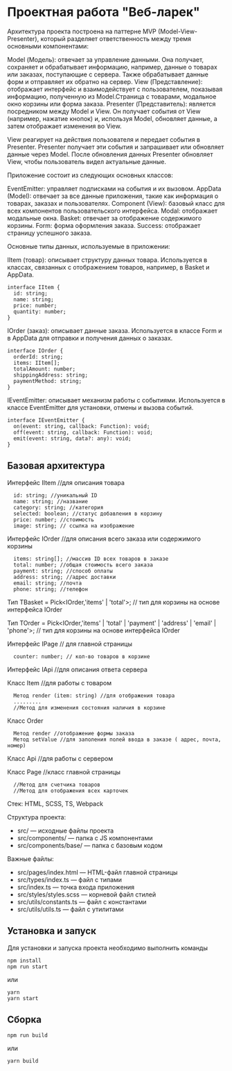# Проектная работа "Веб-ларек"


Архитектура проекта построена на паттерне MVP (Model-View-Presenter), который разделяет ответственность между тремя основными компонентами:

Model (Модель): отвечает за управление данными. Она получает, сохраняет и обрабатывает информацию, например, данные о товарах или заказах, поступающие с сервера. Также обрабатывает данные форм и отправляет их обратно на сервер.
View (Представление): отображает интерфейс и взаимодействует с пользователем, показывая информацию, полученную из Model.Cтраница с товарами, модальное окно корзины или форма заказа.
Presenter (Представитель): является посредником между Model и View. Он получает события от View (например, нажатие кнопок) и, используя Model, обновляет данные, а затем отображает изменения во View.

View реагирует на действия пользователя и передает события в Presenter.
Presenter получает эти события и запрашивает или обновляет данные через Model.
После обновления данных Presenter обновляет View, чтобы пользователь видел актуальные данные.

Приложение состоит из следующих основных классов:

EventEmitter: управляет подписками на события и их вызовом.
AppData (Model): отвечает за все данные приложения, такие как информация о товарах, заказах и пользователях.
Component (View): базовый класс для всех компонентов пользовательского интерфейса.
Modal: отображает модальные окна.
Basket: отвечает за отображение содержимого корзины.
Form: форма оформления заказа.
Success: отображает страницу успешного заказа.

Основные типы данных, используемые в приложении:

IItem (товар): описывает структуру данных товара. Используется в классах, связанных с отображением товаров, например, в Basket и AppData.
```
interface IItem {
  id: string;
  name: string;
  price: number;
  quantity: number;
}
```
IOrder (заказ): описывает данные заказа. Используется в классе Form и в AppData для отправки и получения данных о заказах.
```
interface IOrder {
  orderId: string;
  items: IItem[];
  totalAmount: number;
  shippingAddress: string;
  paymentMethod: string;
}
```
IEventEmitter: описывает механизм работы с событиями. Используется в классе EventEmitter для установки, отмены и вызова событий.
```
interface IEventEmitter {
  on(event: string, callback: Function): void;
  off(event: string, callback: Function): void;
  emit(event: string, data?: any): void;
}
```


## Базовая архитектура

Интерфейс IItem //для описания товара
```
  id: string; //уникальный ID 
  name: string; //название
  category: string; //категория
  selected: boolean; //статус добавления в корзину 
  price: number; //стоимость 
  image: string; // ссылка на изображение
```

Интерфейс IOrder //для описания всего заказа или содержимого корзины
```
  items: string[]; //массив ID всех товаров в заказе 
  total: number; //общая стоимость всего заказа 
  payment: string; //способ оплаты
  address: string; //адрес доставки 
  email: string; //почта 
  phone: string; //телефон
```

Тип TBasket = Pick<IOrder,'items' | 'total'>; // тип для корзины на основе интерфейса IOrder 

Тип TOrder = Pick<IOrder,'items' | 'total' | 'payment' | 'address' | 'email' | 'phone'>; // тип для корзины на основе интерфейса IOrder 

Интерфейс IPage // для главной страницы 
```
  counter: number; // кол-во товаров в корзине
```

Интерфейс IApi //для описания ответа сервера

Класс Item //для работы с товаром 
```
  Метод render (item: string) //для отображения товара 
  ......... 
  //Метод для изменения состояния наличия в корзине
```

Класс Order  
```
  Метод render //отображение формы заказа
  Метод setValue //для заполения полей ввода в заказе ( адрес, почта, номер)
```

Класс Api //для работы с сервером

Класс Page //класс главной страницы 
```
  //Метод для счетчика товаров 
  //Метод для отображения всех карточек
```





Стек: HTML, SCSS, TS, Webpack

Структура проекта:
- src/ — исходные файлы проекта
- src/components/ — папка с JS компонентами
- src/components/base/ — папка с базовым кодом

Важные файлы:
- src/pages/index.html — HTML-файл главной страницы
- src/types/index.ts — файл с типами
- src/index.ts — точка входа приложения
- src/styles/styles.scss — корневой файл стилей
- src/utils/constants.ts — файл с константами
- src/utils/utils.ts — файл с утилитами

## Установка и запуск
Для установки и запуска проекта необходимо выполнить команды

```
npm install
npm run start
```

или

```
yarn
yarn start
```
## Сборка

```
npm run build
```

или

```
yarn build
```





